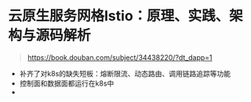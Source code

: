 # 云原生服务网格Istio：原理、实践、架构与源码解析

> https://book.douban.com/subject/34438220/?dt_dapp=1

+ 补齐了对k8s的缺失短板：熔断限流、动态路由、调用链路追踪等功能
+ 控制面和数据面都运行在k8s中
+ 
